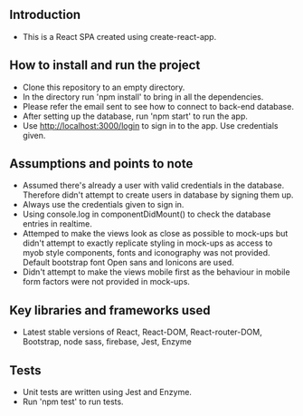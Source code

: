 ## Introduction

* This is a React SPA created using create-react-app.

## How to install and run the project

* Clone this repository to an empty directory.
* In the directory run 'npm install' to bring in all the dependencies.
* Please refer the email sent to see how to connect to back-end database.
* After setting up the database, run 'npm start' to run the app.
* Use [http://localhost:3000/login](http://localhost:3000/login) to sign in to the app. Use credentials given.

## Assumptions and points to note

* Assumed there's already a user with valid credentials in the database. Therefore didn't attempt to create users in database by signing them up. 
* Always use the credentials given to sign in.
* Using console.log in componentDidMount() to check the database entries in realtime. 
* Attemped to make the views look as close as possible to mock-ups but didn't attempt to exactly replicate styling in mock-ups as access to myob style components, fonts and iconography was not provided. Default bootstrap font Open sans and Ionicons are used.
* Didn't attempt to make the views mobile first as the behaviour in mobile form factors were not provided in mock-ups.

## Key libraries and frameworks used

* Latest stable versions of React, React-DOM, React-router-DOM, Bootstrap, node sass, firebase, Jest, Enzyme

## Tests

* Unit tests are written using Jest and Enzyme.
* Run 'npm test' to run tests.